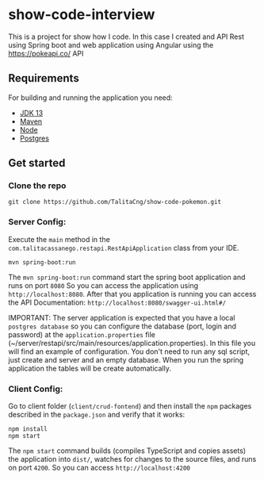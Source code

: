 # show-code-interview

This is a project for show how I code. In this case I created and API Rest using Spring boot and web application using Angular using the https://pokeapi.co/ API

## Requirements

For building and running the application you need:

- [JDK 13](https://www.oracle.com/java/technologies/javase-jdk13-downloads.html)
- [Maven](https://maven.apache.org)
- [Node](https://nodejs.org/en/)
- [Postgres](https://www.postgresql.org/)

## Get started

### Clone the repo

```shell
git clone https://github.com/TalitaCng/show-code-pokemon.git
```

### Server Config: 
Execute the `main` method in the `com.talitacassanego.restapi.RestApiApplication` class from your IDE.

```shell
mvn spring-boot:run
```
The `mvn spring-boot:run` command start the spring boot application and runs on port `8080` So you can access the application using `http://localhost:8080`.
After that you application is running you can access the API Documentation: `http://localhost:8080/swagger-ui.html#/`

IMPORTANT: The server application is expected that you have a local `postgres database` so you can configure the database (port, login and password) at the `application.properties` file (~/server/restapi/src/main/resources/application.properties). In this file you will find an example of configuration.
You don't need to run any sql script, just create and server and an empty database. When you run the spring application the tables will be create automatically.


### Client Config: 
Go to client folder (`client/crud-fontend`) and then install the `npm` packages described in the `package.json` and verify that it works:
```shell
npm install
npm start
```
The `npm start` command builds (compiles TypeScript and copies assets) the application into `dist/`, watches for changes to the source files, and runs on port `4200`. So you can access `http://localhost:4200`
